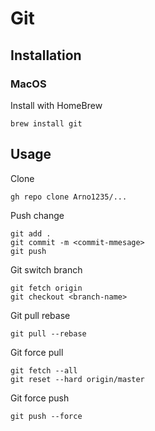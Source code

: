 # Git

## Installation

### MacOS

Install with HomeBrew

```
brew install git
```

## Usage

Clone

```
gh repo clone Arno1235/...
```

Push change

```
git add .
git commit -m <commit-mmesage>
git push
```

Git switch branch

```
git fetch origin
git checkout <branch-name>
```

Git pull rebase

```
git pull --rebase
```

Git force pull

```
git fetch --all
git reset --hard origin/master
```

Git force push

```
git push --force
```

